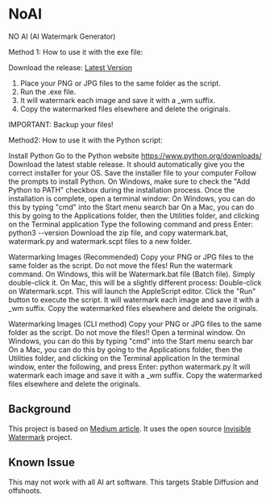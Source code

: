 # NoAI

NO AI
(AI Watermark Generator)

Method 1:
How to use it with the exe file:

Download the release: [Latest Version](https://github.com/eballai/NoAI/releases/download/v1.0.0/NO_AI.Watermark.zip)

1. Place your PNG or JPG files to the same folder as the script.
2. Run the .exe file.
3. It will watermark each image and save it with a _wm suffix.
4. Copy the watermarked files elsewhere and delete the originals.

IMPORTANT: Backup your files!

Method2:
How to use it with the Python script:

Install Python
Go to the Python website https://www.python.org/downloads/
Download the latest stable release. It should automatically give you the correct installer for your OS.
Save the installer file to your computer
Follow the prompts to install Python.
On Windows, make sure to check the "Add Python to PATH" checkbox during the installation process.
Once the installation is complete, open a terminal window:
On Windows, you can do this by typing "cmd" into the Start menu search bar
On a Mac, you can do this by going to the Applications folder, then the Utilities folder, and clicking on the Terminal application
Type the following command and press Enter:
python3 --version
Download the zip file, and copy watermark.bat, watermark.py and watermark.scpt files to a new folder.


Watermarking Images (Recommended)
Copy your PNG or JPG files to the same folder as the script. Do not move the files!
Run the watermark command.
On Windows, this will be Watermark.bat file (Batch file). Simply double-click it.
On Mac, this will be a slightly different process:
Double-click on Watermark.scpt. This will launch the AppleScript editor.
Click the "Run" button to execute the script.
It will watermark each image and save it with a _wm suffix.
Copy the watermarked files elsewhere and delete the originals.

Watermarking Images (CLI method)
Copy your PNG or JPG files to the same folder as the script. Do not move the files!!
Open a terminal window.
On Windows, you can do this by typing "cmd" into the Start menu search bar
On a Mac, you can do this by going to the Applications folder, then the Utilities folder, and clicking on the Terminal application
In the terminal window, enter the following, and press Enter:
python watermark.py
It will watermark each image and save it with a _wm suffix.
Copy the watermarked files elsewhere and delete the originals.

## Background

This project is based on [Medium article](https://medium.com/@steinsfu/stable-diffusion-the-invisible-watermark-in-generated-images-2d68e2ab1241). It uses the open source [Invisible Watermark](https://github.com/ShieldMnt/invisible-watermark) project.


## Known Issue

This may not work with all AI art software. This targets Stable Diffusion and offshoots.
